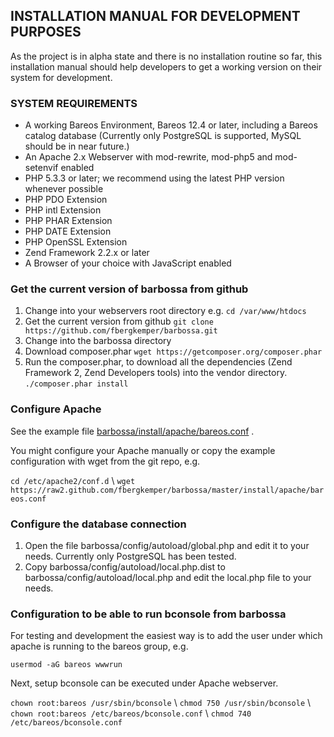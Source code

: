 ## INSTALLATION MANUAL FOR DEVELOPMENT PURPOSES

As the project is in alpha state and there is no installation routine so far, 
this installation manual should help developers to get a working version on 
their system for development.

### SYSTEM REQUIREMENTS

* A working Bareos Environment, Bareos 12.4 or later, including a Bareos catalog database (Currently only PostgreSQL is supported, MySQL should be in near future.)
* An Apache 2.x Webserver with mod-rewrite, mod-php5 and mod-setenvif enabled
* PHP 5.3.3 or later; we recommend using the latest PHP version whenever possible
* PHP PDO Extension
* PHP intl Extension
* PHP PHAR Extension
* PHP DATE Extension
* PHP OpenSSL Extension
* Zend Framework 2.2.x or later
* A Browser of your choice with JavaScript enabled

### Get the current version of barbossa from github

1. Change into your webservers root directory e.g. ```cd /var/www/htdocs```
2. Get the current version from github ```git clone https://github.com/fbergkemper/barbossa.git```
3. Change into the barbossa directory
4. Download composer.phar ```wget https://getcomposer.org/composer.phar```
5. Run the composer.phar, to download all the dependencies (Zend Framework 2, Zend Developers tools) into the vendor directory. ```./composer.phar install```

### Configure Apache

See the example file [barbossa/install/apache/bareos.conf](https://github.com/fbergkemper/barbossa/blob/master/install/apache/bareos.conf) .

You might configure your Apache manually or copy the example configuration with wget from the git repo, e.g.

```cd /etc/apache2/conf.d``` \\
```wget https://raw2.github.com/fbergkemper/barbossa/master/install/apache/bareos.conf```

### Configure the database connection

1. Open the file barbossa/config/autoload/global.php and edit it to your needs. Currently only PostgreSQL has been tested.
2. Copy barbossa/config/autoload/local.php.dist to barbossa/config/autoload/local.php and edit the local.php file to your needs.

### Configuration to be able to run bconsole from barbossa

For testing and development the easiest way is to add the user under which apache is running to the bareos group, e.g.

```usermod -aG bareos wwwrun```

Next, setup bconsole can be executed under Apache webserver.

```chown root:bareos /usr/sbin/bconsole``` \\
```chmod 750 /usr/sbin/bconsole``` \\
```chown root:bareos /etc/bareos/bconsole.conf``` \\
```chmod 740 /etc/bareos/bconsole.conf```
